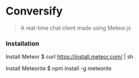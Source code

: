 # Conversify
>   A real-time chat client made using Meteor.js


### Installation
Install Meteor
  $ curl https://install.meteor.com/ | sh
  
Install Meteorite
  $ npm install -g meteorite
